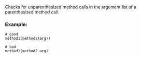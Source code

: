 Checks for unparenthesized method calls in the argument list
of a parenthesized method call.

### Example:
    # good
    method1(method2(arg))

    # bad
    method1(method2 arg)